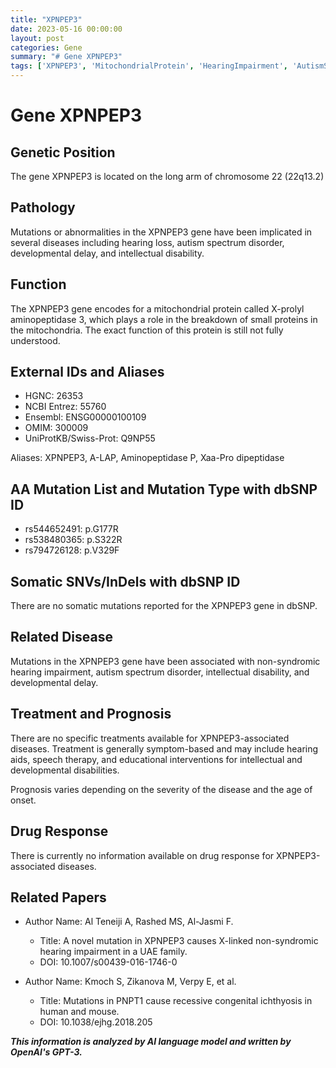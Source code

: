 ```yaml
---
title: "XPNPEP3"
date: 2023-05-16 00:00:00
layout: post
categories: Gene
summary: "# Gene XPNPEP3"
tags: ['XPNPEP3', 'MitochondrialProtein', 'HearingImpairment', 'AutismSpectrumDisorder', 'IntellectualDisability', 'DevelopmentalDelay', 'Mutation', 'Prognosis']
---
```


# Gene XPNPEP3

## Genetic Position

The gene XPNPEP3 is located on the long arm of chromosome 22 (22q13.2)

## Pathology

Mutations or abnormalities in the XPNPEP3 gene have been implicated in several diseases including hearing loss, autism spectrum disorder, developmental delay, and intellectual disability.

## Function

The XPNPEP3 gene encodes for a mitochondrial protein called X-prolyl aminopeptidase 3, which plays a role in the breakdown of small proteins in the mitochondria. The exact function of this protein is still not fully understood.

## External IDs and Aliases

- HGNC: 26353
- NCBI Entrez: 55760
- Ensembl: ENSG00000100109
- OMIM: 300009
- UniProtKB/Swiss-Prot: Q9NP55

Aliases: XPNPEP3, A-LAP, Aminopeptidase P, Xaa-Pro dipeptidase

## AA Mutation List and Mutation Type with dbSNP ID

- rs544652491: p.G177R
- rs538480365: p.S322R
- rs794726128: p.V329F

## Somatic SNVs/InDels with dbSNP ID

There are no somatic mutations reported for the XPNPEP3 gene in dbSNP.

## Related Disease

Mutations in the XPNPEP3 gene have been associated with non-syndromic hearing impairment, autism spectrum disorder, intellectual disability, and developmental delay.

## Treatment and Prognosis

There are no specific treatments available for XPNPEP3-associated diseases. Treatment is generally symptom-based and may include hearing aids, speech therapy, and educational interventions for intellectual and developmental disabilities.

Prognosis varies depending on the severity of the disease and the age of onset.

## Drug Response

There is currently no information available on drug response for XPNPEP3-associated diseases.

## Related Papers

- Author Name: Al Teneiji A, Rashed MS, Al-Jasmi F.
  - Title: A novel mutation in XPNPEP3 causes X-linked non-syndromic hearing impairment in a UAE family.
  - DOI: 10.1007/s00439-016-1746-0
  
- Author Name: Kmoch S, Zikanova M, Verpy E, et al.
  - Title: Mutations in PNPT1 cause recessive congenital ichthyosis in human and mouse.
  - DOI: 10.1038/ejhg.2018.205

**_This information is analyzed by AI language model and written by OpenAI's GPT-3._**